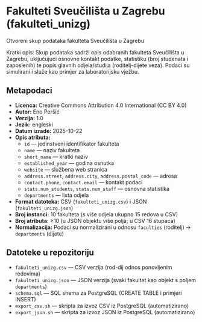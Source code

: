 # Fakulteti Sveučilišta u Zagrebu (fakulteti_unizg)
Otvoreni skup podataka fakulteta Sveučilišta u Zagrebu


Kratki opis:
Skup podataka sadrži opis odabranih fakulteta Sveučilišta u Zagrebu, uključujući osnovne kontakt podatke, statistiku (broj studenata i zaposlenih) te popis glavnih odjela/studija (roditelj-dijete veza). Podaci su simulirani i služe kao primjer za laboratorijsku vježbu.

## Metapodaci
- **Licenca:** Creative Commons Attribution 4.0 International (CC BY 4.0)
- **Autor:** Eno Peršić
- **Verzija:** 1.0
- **Jezik:** engleski
- **Datum izrade:** 2025-10-22
- **Opis atributa:** 
  - `id` — jedinstveni identifikator fakulteta
  - `name` — naziv fakulteta
  - `short_name` — kratki naziv
  - `established_year` — godina osnutka
  - `website` — službena web stranica
  - `address.street`, `address.city`, `address.postal_code` — adresa
  - `contact.phone`, `contact.email` — kontakt podaci
  - `stats.num_students`, `stats.num_staff` — osnovna statistika
  - `departments` — lista odjela 
- **Format datoteka:** CSV (`fakulteti_unizg.csv`) i JSON (`fakulteti_unizg.json`)
- **Broj instanci:** 10 fakulteta (s više odjela ukupno 15 redova u CSV)
- **Broj atributa:** ≥10 (u JSON objektu više polja; u CSV 16 stupaca)
- **Normalizacija:** Podaci su normalizirani u odnosu `faculties` (roditelj) → `departments` (dijete)

## Datoteke u repozitoriju
- `fakulteti_unizg.csv` — CSV verzija (rod-dij odnos ponovljenim redovima)
- `fakulteti_unizg.json` — JSON verzija (svaki fakultet kao objekt s poljem `departments`)
- `schema.sql` — SQL shema za PostgreSQL (CREATE TABLE i primjeri INSERT)
- `export_csv.sh` — skripta za izvoz CSV iz PostgreSQL (automatizirano)
- `export_json.sh` — skripta za izvoz JSON iz PostgreSQL (automatizirano)

